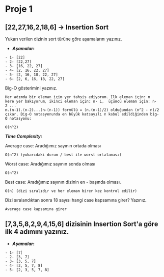 # Proje 1
## **[22,27,16,2,18,6]** -> **Insertion Sort**
Yukarı verilen dizinin sort türüne göre aşamalarını yazınız.
* ***Aşamalar*:**
```
- 1- [22]
- 2- [22,27]
- 3- [16, 22, 27]
- 4- [2, 16, 22, 27]
- 5- [2, 16, 18, 22, 27]
- 6- [2, 6, 16, 18, 22, 27]
```
Big-O gösterimini yazınız.
```
Her adımda bir eleman için yer tahsis ediyorum. İlk eleman için: n kere yer bakıyorum, ikinci eleman için: n- 1,  üçüncü eleman için: n- 2 ...
n.(n-1).(n-2)...(n-(n-1)) formülü = (n.(n-1)/2) olduğundan (n^2 - n)/2  çıkar. Big-O notasyonunda en büyük katsayılı n kabul edildiğinden big-O notasyonu:

O(n^2)
```
***Time Complexity:***

Average case: Aradığımız sayının ortada olması
```
O(n^2) (yukarıdaki durum / best ile worst ortalaması)
```
Worst case: Aradığımız sayının sonda olması
```
O(n^2)
```
Best case: Aradığımız sayının dizinin en - başında olması.
```
O(n) (dizi sıralıdır ve her eleman birer kez kontrol edilir)
```

Dizi sıralandıktan sonra 18 sayısı hangi case kapsamına girer? Yazınız.
```
Average case kapsamına girer
```

## **[7,3,5,8,2,9,4,15,6]** dizisinin **Insertion Sort**'a göre ilk 4 adımını yazınız.
* ***Aşamalar*:**
```
- 1- [7]
- 2- [3, 7]
- 3- [3, 5, 7]
- 4- [3, 5, 7, 8]
- 5- [2, 3, 5, 7, 8]
```